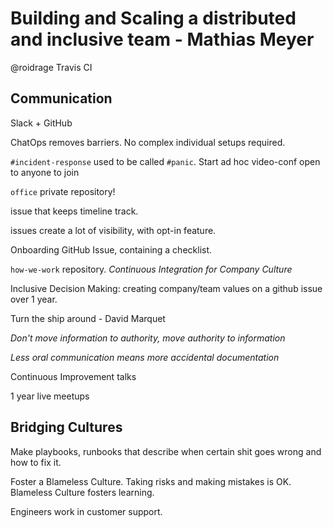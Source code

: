 # Building and Scaling a distributed and inclusive team - Mathias Meyer
@roidrage Travis CI

## Communication
Slack + GitHub

ChatOps removes barriers. No complex individual setups required.

`#incident-response` used to be called `#panic`. Start ad hoc video-conf open to anyone to join

`office` private repository!

issue that keeps timeline track.

issues create a lot of visibility, with opt-in feature.

Onboarding GitHub Issue, containing a checklist.

`how-we-work` repository. _Continuous Integration for Company Culture_

Inclusive Decision Making: creating company/team values on a github issue over 1 year.

Turn the ship around - David Marquet

_Don't move information to authority, move authority to information_

_Less oral communication means more accidental documentation_

Continuous Improvement talks

1 year live meetups

## Bridging Cultures
Make playbooks, runbooks that describe when certain shit goes wrong and how to fix it.

Foster a Blameless Culture. Taking risks and making mistakes is OK.
Blameless Culture fosters learning.

Engineers work in customer support.


